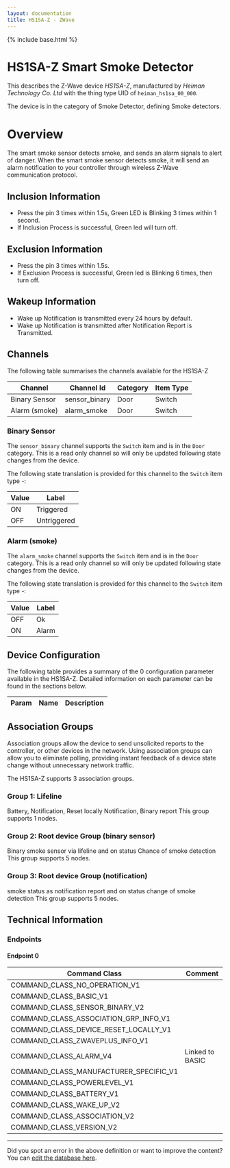 ```yaml
---
layout: documentation
title: HS1SA-Z - ZWave
---
```


{% include base.html %}

# HS1SA-Z Smart Smoke Detector
This describes the Z-Wave device *HS1SA-Z*, manufactured by *Heiman Technology Co. Ltd* with the thing type UID of ```heiman_hs1sa_00_000```.

The device is in the category of Smoke Detector, defining Smoke detectors.

# Overview
The smart smoke sensor detects smoke, and sends an alarm signals to alert of danger. When the smart smoke sensor detects smoke, it will send an alarm notification to your controller through wireless Z-Wave communication protocol.

## Inclusion Information
- Press the pin 3 times within 1.5s, Green LED is Blinking 3 times within 1 second.
- If Inclusion Process is successful, Green led will turn off.

## Exclusion Information
- Press the pin 3 times within 1.5s.
- If Exclusion Process is successful, Green led is Blinking 6 times, then turn off.

## Wakeup Information
- Wake up Notification is transmitted every 24 hours by default.
- Wake up Notification is transmitted after Notification Report is Transmitted.

## Channels
The following table summarises the channels available for the HS1SA-Z

| Channel | Channel Id | Category | Item Type |
|---------|------------|----------|-----------|
| Binary Sensor | sensor_binary | Door | Switch | 
| Alarm (smoke) | alarm_smoke | Door | Switch | 

### Binary Sensor
The ```sensor_binary``` channel supports the ```Switch``` item and is in the ```Door``` category. This is a read only channel so will only be updated following state changes from the device.

The following state translation is provided for this channel to the ```Switch``` item type -:

| Value | Label     |
|-------|-----------|
| ON | Triggered |
| OFF | Untriggered |

### Alarm (smoke)
The ```alarm_smoke``` channel supports the ```Switch``` item and is in the ```Door``` category. This is a read only channel so will only be updated following state changes from the device.

The following state translation is provided for this channel to the ```Switch``` item type -:

| Value | Label     |
|-------|-----------|
| OFF | Ok |
| ON | Alarm |



## Device Configuration
The following table provides a summary of the 0 configuration parameter available in the HS1SA-Z.
Detailed information on each parameter can be found in the sections below.

| Param | Name  | Description |
|-------|-------|-------------|

## Association Groups
Association groups allow the device to send unsolicited reports to the controller, or other devices in the network. Using association groups can allow you to eliminate polling, providing instant feedback of a device state change without unnecessary network traffic.

The HS1SA-Z supports 3 association groups.

### Group 1: Lifeline
Battery, Notification, Reset locally Notification, Binary report
This group supports 1 nodes.

### Group 2: Root device Group (binary sensor)
Binary smoke sensor via lifeline and on status Chance of smoke detection
This group supports 5 nodes.

### Group 3: Root device Group (notification)
smoke status as notification report and on status change of smoke detection
This group supports 5 nodes.

## Technical Information

### Endpoints

#### Endpoint 0

| Command Class | Comment |
|---------------|---------|
| COMMAND_CLASS_NO_OPERATION_V1| |
| COMMAND_CLASS_BASIC_V1| |
| COMMAND_CLASS_SENSOR_BINARY_V2| |
| COMMAND_CLASS_ASSOCIATION_GRP_INFO_V1| |
| COMMAND_CLASS_DEVICE_RESET_LOCALLY_V1| |
| COMMAND_CLASS_ZWAVEPLUS_INFO_V1| |
| COMMAND_CLASS_ALARM_V4| Linked to BASIC|
| COMMAND_CLASS_MANUFACTURER_SPECIFIC_V1| |
| COMMAND_CLASS_POWERLEVEL_V1| |
| COMMAND_CLASS_BATTERY_V1| |
| COMMAND_CLASS_WAKE_UP_V2| |
| COMMAND_CLASS_ASSOCIATION_V2| |
| COMMAND_CLASS_VERSION_V2| |

---

Did you spot an error in the above definition or want to improve the content?
You can [edit the database here](http://www.cd-jackson.com/index.php/zwave/zwave-device-database/zwave-device-list/devicesummary/530).
